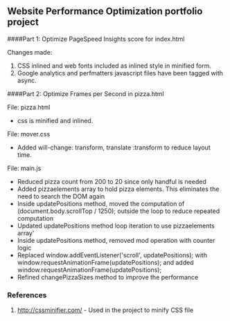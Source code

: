 ## Website Performance Optimization portfolio project

####Part 1: Optimize PageSpeed Insights score for index.html

Changes made:
1. CSS inlined and web fonts included as inlined style in minified form.
2. Google analytics and perfmatters javascript files have been tagged with async.


####Part 2: Optimize Frames per Second in pizza.html

File: pizza.html
* css is minified and inlined.

File: mover.css
* Added will-change: transform, translate :transform to reduce layout time.

File: main.js
* Reduced pizza count from 200 to 20 since only handful is needed
* Added pizzaelements array to hold pizza elements. This eliminates the need to search the DOM again
* Inside updatePositions method, moved the computation of (document.body.scrollTop / 1250); outside the loop to reduce repeated computation
* Updated updatePositions method loop iteration to use pizzaelements array'
* Inside updatePositions method, removed mod operation with counter logic
* Replaced window.addEventListener('scroll', updatePositions); with window.requestAnimationFrame(updatePositions); and added window.requestAnimationFrame(updatePositions); 
* Refined changePizzaSizes method to improve the performance

### References
1) http://cssminifier.com/ - Used in the project to minify CSS file


